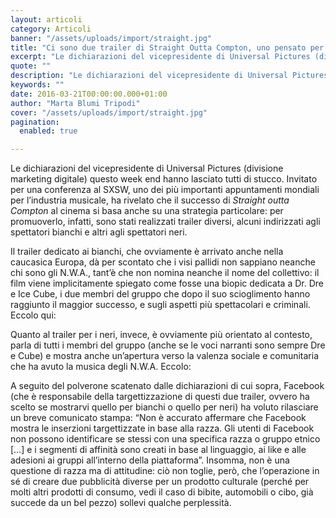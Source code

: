 ```yaml
---
layout: articoli
category: Articoli
banner: "/assets/uploads/import/straight.jpg"
title: "Ci sono due trailer di Straight Outta Compton, uno pensato per i bianchi e l’altro per i neri"
excerpt: "Le dichiarazioni del vicepresidente di Universal Pictures (divisione marketing digitale) questo week end hanno lasciato tutti di stucco. Invitato per una conferenza al SXSW, uno dei più importanti appuntamenti mondiali per l’industria musicale, ha rivelato che il successo di Straight outta Compton al cinema si basa anche su una strategia particolare: per promuoverlo, infatti, sono [&hellip"
quote: ""
description: "Le dichiarazioni del vicepresidente di Universal Pictures (divisione marketing digitale) questo week end hanno lasciato tutti di stucco. Invitato per una conferenza al SXSW, uno dei più importanti appuntamenti mondiali per l’industria musicale, ha rivelato che il successo di Straight outta Compton al cinema si basa anche su una strategia particolare: per promuoverlo, infatti, sono [&hellip"
keywords: ""
date: 2016-03-21T00:00:00.000+01:00
author: "Marta Blumi Tripodi"
cover: "/assets/uploads/import/straight.jpg"
pagination:
  enabled: true

---
```


Le dichiarazioni del vicepresidente di Universal Pictures (divisione marketing digitale) questo week end hanno lasciato tutti di stucco. Invitato per una conferenza al SXSW, uno dei più importanti appuntamenti mondiali per l’industria musicale, ha rivelato che il successo di _Straight outta Compton_ al cinema si basa anche su una strategia particolare: per promuoverlo, infatti, sono stati realizzati trailer diversi, alcuni indirizzati agli spettatori bianchi e altri agli spettatori neri.

Il trailer dedicato ai bianchi, che ovviamente è arrivato anche nella caucasica Europa, dà per scontato che i visi pallidi non sappiano neanche chi sono gli N.W.A., tant’è che non nomina neanche il nome del collettivo: il film viene implicitamente spiegato come fosse una biopic dedicata a Dr. Dre e Ice Cube, i due membri del gruppo che dopo il suo scioglimento hanno raggiunto il maggior successo, e sugli aspetti più spettacolari e criminali. Eccolo qui:  

Quanto al trailer per i neri, invece, è ovviamente più orientato al contesto, parla di tutti i membri del gruppo (anche se le voci narranti sono sempre Dre e Cube) e mostra anche un’apertura verso la valenza sociale e comunitaria che ha avuto la musica degli N.W.A. Eccolo:  

A seguito del polverone scatenato dalle dichiarazioni di cui sopra, Facebook (che è responsabile della targettizzazione di questi due trailer, ovvero ha scelto se mostrarvi quello per bianchi o quello per neri) ha voluto rilasciare un breve comunicato stampa: “Non è accurato affermare che Facebook mostra le inserzioni targettizzate in base alla razza. Gli utenti di Facebook non possono identificare se stessi con una specifica razza o gruppo etnico \[…\] e i segmenti di affinità sono creati in base al linguaggio, ai like e alle adesioni ai gruppi all’interno della piattaforma”. Insomma, non è una questione di razza ma di attitudine: ciò non toglie, però, che l’operazione in sé di creare due pubblicità diverse per un prodotto culturale (perché per molti altri prodotti di consumo, vedi il caso di bibite, automobili o cibo, già succede da un bel pezzo) sollevi qualche perplessità.
